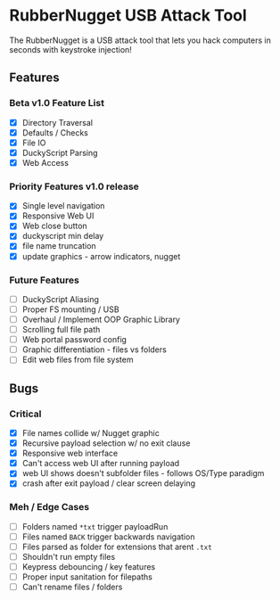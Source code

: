 # RubberNugget USB Attack Tool
The RubberNugget is a USB attack tool that lets you hack computers in seconds with keystroke injection!  

## Features

### Beta v1.0 Feature List
- [x] Directory Traversal
- [x] Defaults / Checks
- [x] File IO
- [x] DuckyScript Parsing
- [x] Web Access

### Priority Features v1.0 release
- [x] Single level navigation
- [x] Responsive Web UI 
- [x] Web close button
- [x] duckyscript min delay
- [x] file name truncation
- [x] update graphics - arrow indicators, nugget

### Future Features
- [ ] DuckyScript Aliasing
- [ ] Proper FS mounting / USB
- [ ] Overhaul / Implement OOP Graphic Library
- [ ] Scrolling full file path
- [ ] Web portal password config
- [ ] Graphic differentiation - files vs folders
- [ ] Edit web files from file system

## Bugs
### Critical
- [x] File names collide w/ Nugget graphic
- [x] Recursive payload selection w/ no exit clause
- [x] Responsive web interface
- [x] Can't access web UI after running payload
- [x] web UI shows doesn't subfolder files - follows OS/Type paradigm
- [x] crash after exit payload / clear screen delaying

### Meh / Edge Cases
- [ ] Folders named `*txt` trigger payloadRun
- [ ] Files named `BACK` trigger backwards navigation
- [ ] Files parsed as folder for extensions that arent `.txt`
- [ ] Shouldn't run empty files
- [ ] Keypress debouncing / key features
- [ ] Proper input sanitation for filepaths
- [ ] Can't rename files / folders

